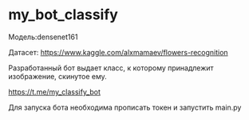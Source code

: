 # my_bot_classify
Модель:densenet161

Датасет:  https://www.kaggle.com/alxmamaev/flowers-recognition

Разработанный бот выдает класс, к которому принадлежит изображение, скинутое ему.

https://t.me/my_classify_bot


Для запуска бота необходима прописать токен и запустить main.py
